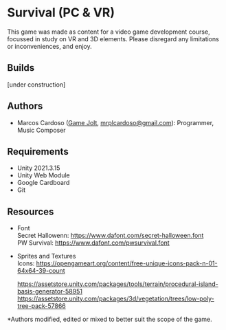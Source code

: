 # Survival (PC & VR)
This game was made as content for a video game development course, focussed in study on VR and 3D elements. 
Please disregard any limitations or inconveniences, and enjoy.

## Builds
[under construction]

## Authors
* Marcos Cardoso ([Game Jolt](https://gamejolt.com/@marcoscardoso1_b064/games), mrplcardoso@gmail.com): Programmer, Music Composer

## Requirements
* Unity 2021.3.15  
* Unity Web Module  
* Google Cardboard
* Git

## Resources
* Font  
  Secret Hallowenn: https://www.dafont.com/secret-halloween.font  
  PW Survival: https://www.dafont.com/pwsurvival.font  
  
* Sprites and Textures  
  Icons: https://opengameart.org/content/free-unique-icons-pack-n-01-64x64-39-count  
  
  https://assetstore.unity.com/packages/tools/terrain/procedural-island-basis-generator-58951
  https://assetstore.unity.com/packages/3d/vegetation/trees/low-poly-tree-pack-57866

*Authors modified, edited or mixed to better suit the scope of the game.
